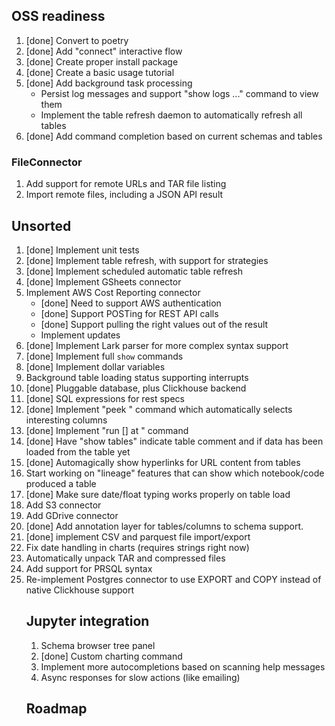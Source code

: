 ## OSS readiness

1. [done] Convert to poetry
1. [done] Add "connect" interactive flow
1. [done] Create proper install package
1. [done] Create a basic usage tutorial
1. [done] Add background task processing
   - Persist log messages and support "show logs ..." command to view them
   - Implement the table refresh daemon to automatically refresh all tables
1. [done] Add command completion based on current schemas and tables

### FileConnector

1. Add support for remote URLs and TAR file listing
1. Import remote files, including a JSON API result

## Unsorted

1. [done] Implement unit tests
1. [done] Implement table refresh, with support for strategies
1. [done] Implement scheduled automatic table refresh
1. [done] Implement GSheets connector
1. Implement AWS Cost Reporting connector
   - [done] Need to support AWS authentication
   - [done] Support POSTing for REST API calls
   - [done] Support pulling the right values out of the result
   - Implement updates
1. [done] Implement Lark parser for more complex syntax support
1. [done] Implement full `show` commands
1. [done] Implement dollar variables
1. Background table loading status supporting interrupts
1. [done] Pluggable database, plus Clickhouse backend
1. [done] SQL expressions for rest specs
1. [done] Implement "peek <table>" command which automatically selects interesting columns
1. [done] Implement "run [<notebook>] at <schedule>" command
1. [done] Have "show tables" indicate table comment and if data has been loaded from the table yet
1. [done] Automagically show hyperlinks for URL content from tables
1. Start working on "lineage" features that can show which notebook/code produced a table
1. [done] Make sure date/float typing works properly on table load
1. Add S3 connector
1. Add GDrive connector
1. [done] Add annotation layer for tables/columns to schema support. 
1. [done] implement CSV and parquest file import/export
1. Fix date handling in charts (requires strings right now)
1. Automatically unpack TAR and compressed files
1. Add support for PRSQL syntax
1. Re-implement Postgres connector to use EXPORT and COPY instead of native Clickhouse support

## Jupyter integration

1. Schema browser tree panel
1. [done] Custom charting command
1. Implement more autocompletions based on scanning help messages
1. Async responses for slow actions (like emailing)

## Roadmap

